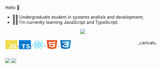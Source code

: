 Hello 👋

- 👩‍🎓 Undergraduate student in systems analisis and development;
- 🧗‍♀️ I’m currently learning JavaScript and TypeScript.

<div align="center">
  <a href="https://github.com/sfernanda1">
  <img height="180em" src="https://github-readme-stats.vercel.app/api/top-langs/?username=sfernanda1&layout=compact&langs_count=7&theme=dark"/>
</div>
<div style="display: inline_block"><br>
  <img align="center" alt="Rafa-Js" height="30" width="40" src="https://raw.githubusercontent.com/devicons/devicon/master/icons/javascript/javascript-plain.svg">
  <img align="center" alt="Rafa-Ts" height="30" width="40" src="https://raw.githubusercontent.com/devicons/devicon/master/icons/typescript/typescript-plain.svg">
  <img align="center" alt="Rafa-React" height="30" width="40" src="https://raw.githubusercontent.com/devicons/devicon/master/icons/react/react-original.svg">
  <img align="center" alt="Rafa-HTML" height="30" width="40" src="https://raw.githubusercontent.com/devicons/devicon/master/icons/html5/html5-original.svg">
  <img align="center" alt="Rafa-CSS" height="30" width="40" src="https://raw.githubusercontent.com/devicons/devicon/master/icons/css3/css3-original.svg">
  <img align="right" alt="caricatura" height="150" style="border-radius:50px;" src="https://media.discordapp.net/attachments/764222826952523808/897179296802684978/WhatsApp_Image_2021-10-11_at_14.15.11.jpeg">
</div>
  
  ##
 
<div> 
  <a href = "mailto:sfernanda1@outlook.com"><img src="https://img.shields.io/badge/Microsoft_Outlook-0078D4?style=for-the-badge&logo=microsoft-outlook&logoColor=white" target="_blank"></a>
  <a href="https://www.linkedin.com/in/fernanda-dos-santos-silva-224377213/" target="_blank"><img src="https://img.shields.io/badge/-LinkedIn-%230077B5?style=for-the-badge&logo=linkedin&logoColor=white" target="_blank"></a> 
 
</div>
